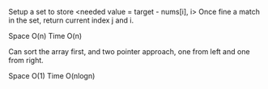 
Setup a set to store    <needed value = target - nums[i],   i>    Once fine a match in the set, return current index j and i.    

Space O(n)   Time O(n)    

Can sort the array first, and two pointer approach, one from left and one from right.     

Space O(1)   Time O(nlogn)   

    
